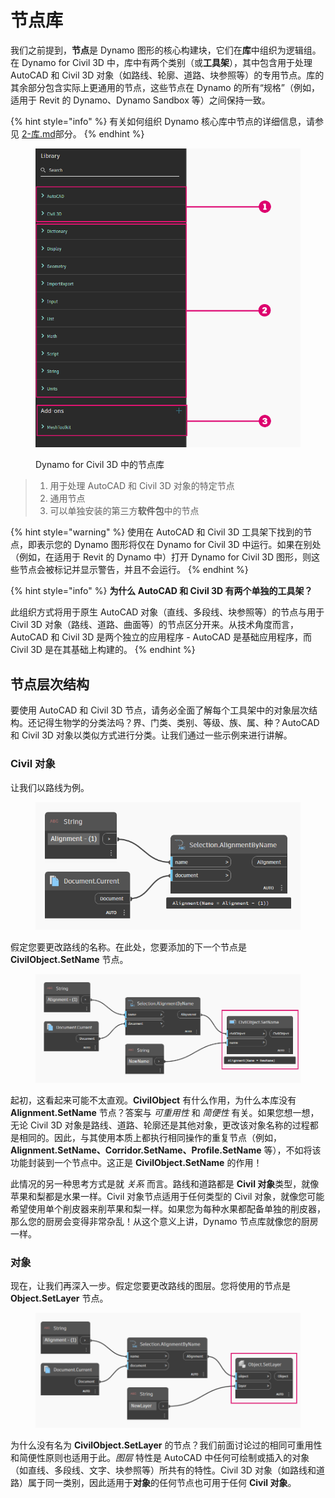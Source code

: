 # 节点库

我们之前提到，**节点**是 Dynamo 图形的核心构建块，它们在**库**中组织为逻辑组。在 Dynamo for Civil 3D 中，库中有两个类别（或**工具架**），其中包含用于处理 AutoCAD 和 Civil 3D 对象（如路线、轮廓、道路、块参照等）的专用节点。库的其余部分包含实际上更通用的节点，这些节点在 Dynamo 的所有“规格”（例如，适用于 Revit 的 Dynamo、Dynamo Sandbox 等）之间保持一致。

{% hint style="info" %}
有关如何组织 Dynamo 核心库中节点的详细信息，请参见 [2-库.md](../3\_user\_interface/2-library.md "mention")部分。
{% endhint %}

<figure><img src="../.gitbook/assets/c3d-node-library.png" alt="" width="563"><figcaption><p>Dynamo for Civil 3D 中的节点库</p></figcaption></figure>

> 1. 用于处理 AutoCAD 和 Civil 3D 对象的特定节点
> 2. 通用节点
> 3. 可以单独安装的第三方**软件包**中的节点

{% hint style="warning" %}
使用在 AutoCAD 和 Civil 3D 工具架下找到的节点，即表示您的 Dynamo 图形将仅在 Dynamo for Civil 3D 中运行。如果在别处（例如，在适用于 Revit 的 Dynamo 中）打开 Dynamo for Civil 3D 图形，则这些节点会被标记并显示警告，并且不会运行。
{% endhint %}

{% hint style="info" %}
**为什么 AutoCAD 和 Civil 3D 有两个单独的工具架？**

此组织方式将用于原生 AutoCAD 对象（直线、多段线、块参照等）的节点与用于 Civil 3D 对象（路线、道路、曲面等）的节点区分开来。从技术角度而言，AutoCAD 和 Civil 3D 是两个独立的应用程序 - AutoCAD 是基础应用程序，而 Civil 3D 是在其基础上构建的。
{% endhint %}

## 节点层次结构

要使用 AutoCAD 和 Civil 3D 节点，请务必全面了解每个工具架中的对象层次结构。还记得生物学的分类法吗？界、门类、类别、等级、族、属、种？AutoCAD 和 Civil 3D 对象以类似方式进行分类。让我们通过一些示例来进行讲解。

### Civil 对象

让我们以路线为例。

<figure><img src="../.gitbook/assets/c3d-node-library-alignment.png" alt=""><figcaption></figcaption></figure>

假定您要更改路线的名称。在此处，您要添加的下一个节点是 **CivilObject.SetName** 节点。

<figure><img src="../.gitbook/assets/c3d-node-library-alignment-set-name (1).png" alt=""><figcaption></figcaption></figure>

起初，这看起来可能不太直观。**CivilObject** 有什么作用，为什么本库没有 **Alignment.SetName** 节点？答案与 _可重用性_ 和 _简便性_ 有关。如果您想一想，无论 Civil 3D 对象是路线、道路、轮廓还是其他对象，更改该对象名称的过程都是相同的。因此，与其使用本质上都执行相同操作的重复节点（例如，**Alignment.SetName、Corridor.SetName、Profile.SetName** 等），不如将该功能封装到一个节点中。这正是 **CivilObject.SetName** 的作用！

此情况的另一种思考方式是就 _关系_ 而言。路线和道路都是 **Civil 对象**类型，就像苹果和梨都是水果一样。Civil 对象节点适用于任何类型的 Civil 对象，就像您可能希望使用单个削皮器来削苹果和梨一样。如果您为每种水果都配备单独的削皮器，那么您的厨房会变得非常杂乱！从这个意义上讲，Dynamo 节点库就像您的厨房一样。

### 对象

现在，让我们再深入一步。假定您要更改路线的图层。您将使用的节点是 **Object.SetLayer** 节点。

<figure><img src="../.gitbook/assets/c3d-node-library-alignment-set-layer.png" alt=""><figcaption></figcaption></figure>

为什么没有名为 **CivilObject.SetLayer** 的节点？我们前面讨论过的相同可重用性和简便性原则也适用于此。_图层_ 特性是 AutoCAD 中任何可绘制或插入的对象（如直线、多段线、文字、块参照等）所共有的特性。Civil 3D 对象（如路线和道路）属于同一类别，因此适用于**对象**的任何节点也可用于任何 **Civil 对象**。

